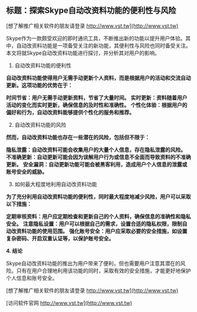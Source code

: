 ## **标题：探索Skype自动改资料功能的便利性与风险**

[想了解推广相关软件的朋友请登录 http://www.vst.tw](http://www.vst.tw)

Skype作为一款颇受欢迎的即时通讯工具，不断推出新的功能以提升用户体验。其中，自动改资料功能是一项备受关注的新功能，其便利性与风险也同时备受关注。本文将就Skype自动改资料功能进行探讨，并分析其对用户的影响。

1. 自动改资料功能的便利性

**自动改资料功能使得用户无需手动更新个人资料，而是根据用户的活动和交流自动更新。这项功能的优势在于：**

**时间节省：用户无需手动更新资料，节省了大量时间。**
**实时更新：资料随着用户活动的变化而实时更新，确保信息的及时性和准确性。**
**个性化体验：根据用户的偏好和行为，自动改资料能够提供个性化的服务和推荐。**

2. 自动改资料功能的风险

**然而，自动改资料功能也存在一些潜在的风险，包括但不限于：**

**隐私泄露：自动改资料可能会收集用户的大量个人信息，存在隐私泄露的风险。**
**不准确更新：自动更新可能会因为误解用户行为或信息不全面而导致资料的不准确更新。**
**安全漏洞：自动更新功能可能会被黑客利用，造成用户个人信息的泄露或账号安全的威胁。**

3. 如何最大程度地利用自动改资料功能

**为了充分利用自动改资料功能的便利性，同时最大程度地减少风险，用户可以采取以下措施：**

**定期审核资料：用户应定期检查和更新自己的个人资料，确保信息的准确性和隐私安全。**
**注意隐私设置：用户可以根据自己的需求，设置合适的隐私权限，限制自动改资料功能的使用范围。**
**强化账号安全：用户应采取必要的安全措施，如设置复杂密码、开启双重认证等，以保护账号安全。**

**4. 结论**

Skype自动改资料功能的推出为用户带来了便利，但也需要用户注意其潜在的风险。只有在用户合理地利用该功能的同时，采取有效的安全措施，才能更好地保护个人信息和账号安全。

[想了解推广相关软件的朋友请登录 http://www.vst.tw](http://www.vst.tw)


[访问软件官网 http://www.vst.tw](http://www.vst.tw)
